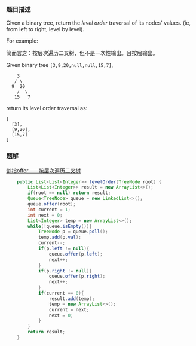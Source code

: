 ### 题目描述

Given a binary tree, return the *level order* traversal of its nodes' values. (ie, from left to right, level by level).

For example:

简而言之：按层次遍历二叉树，但不是一次性输出。且按层输出。

Given binary tree `[3,9,20,null,null,15,7]`,

```
    3
   / \
  9  20
    /  \
   15   7
```

return its level order traversal as:

```
[
  [3],
  [9,20],
  [15,7]
]
```

### 题解

[剑指offer——按层次遍历二叉树](https://www.jianshu.com/p/50ed487ebbc0)

```java
    public List<List<Integer>> levelOrder(TreeNode root) {
        List<List<Integer>> result = new ArrayList<>();
        if(root == null) return result;
        Queue<TreeNode> queue = new LinkedList<>();
        queue.offer(root);
        int current = 1;
        int next = 0;
        List<Integer> temp = new ArrayList<>();
        while(!queue.isEmpty()){
            TreeNode p = queue.poll();
            temp.add(p.val);
            current--;
            if(p.left != null){
                queue.offer(p.left);
                next++;
            }
            if(p.right != null){
                queue.offer(p.right);
                next++;
            }
            if(current == 0){
                result.add(temp);
                temp = new ArrayList<>();
                current = next;
                next = 0;
            }
        }
        return result;
    }
```

